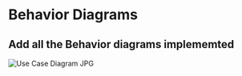 # Behavior Diagrams

## Add all the Behavior diagrams implememted
![Use Case Diagram JPG](https://user-images.githubusercontent.com/89765454/132343306-27f7e3fc-d4c9-4df7-9213-f4daee6e3c5e.jpg)

